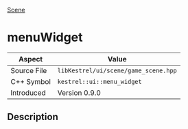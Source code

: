 [Scene](index)
# menuWidget
| Aspect | Value |
| --- | --- |
| Source File | `libKestrel/ui/scene/game_scene.hpp` |
| C++ Symbol | `kestrel::ui::menu_widget` |
| Introduced | Version 0.9.0 |
## Description

